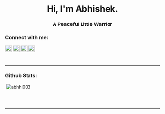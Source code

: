 <h1 align ="center">Hi, I'm Abhishek.</h1>
<h3 align="center">A Peaceful Little Warrior</h3>

### Connect with me:

[<img align="left" width="22px" src="https://cdn.jsdelivr.net/npm/simple-icons@v3/icons/facebook.svg" />][facebook]
[<img align="left" width="22px" src="https://cdn.jsdelivr.net/npm/simple-icons@v3/icons/twitter.svg" />][twitter]
[<img align="left" width="22px" src="https://cdn.jsdelivr.net/npm/simple-icons@v3/icons/linkedin.svg" />][linkedin]
[<img align="left" width="22px" src="https://cdn.jsdelivr.net/npm/simple-icons@v3/icons/instagram.svg" />][instagram]

<br />

[facebook]: https://fb.com/abhhi003
[twitter]: https://twitter.com/abhhishek003
[instagram]: https://instagram.com/abhhishek__
[linkedin]: https://linkedin.com/in/abhishek-kumar-62426395

<br/>
<br/>

---

### Github Stats:

<p>&nbsp;<img align="center" src="https://github-readme-stats.vercel.app/api?username=abhhi003&show_icons=true" alt="abhhi003" /></p>

<br/>
<br/>

---

